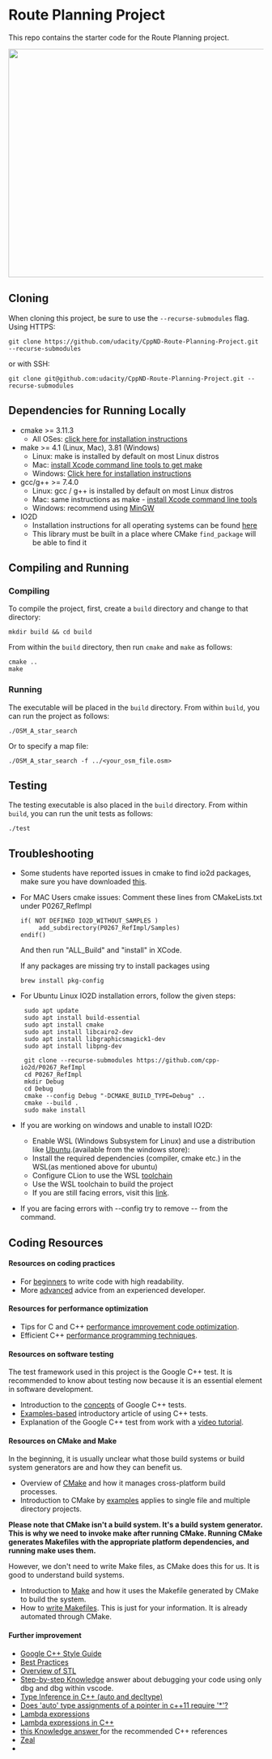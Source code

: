 # Route Planning Project

This repo contains the starter code for the Route Planning project.

<img src="map.png" width="600" height="450" />

## Cloning

When cloning this project, be sure to use the `--recurse-submodules` flag. Using HTTPS:
```
git clone https://github.com/udacity/CppND-Route-Planning-Project.git --recurse-submodules
```
or with SSH:
```
git clone git@github.com:udacity/CppND-Route-Planning-Project.git --recurse-submodules
```

## Dependencies for Running Locally
* cmake >= 3.11.3
  * All OSes: [click here for installation instructions](https://cmake.org/install/)
* make >= 4.1 (Linux, Mac), 3.81 (Windows)
  * Linux: make is installed by default on most Linux distros
  * Mac: [install Xcode command line tools to get make](https://developer.apple.com/xcode/features/)
  * Windows: [Click here for installation instructions](http://gnuwin32.sourceforge.net/packages/make.htm)
* gcc/g++ >= 7.4.0
  * Linux: gcc / g++ is installed by default on most Linux distros
  * Mac: same instructions as make - [install Xcode command line tools](https://developer.apple.com/xcode/features/)
  * Windows: recommend using [MinGW](http://www.mingw.org/)
* IO2D
  * Installation instructions for all operating systems can be found [here](https://github.com/cpp-io2d/P0267_RefImpl/blob/master/BUILDING.md)
  * This library must be built in a place where CMake `find_package` will be able to find it
 

## Compiling and Running

### Compiling
To compile the project, first, create a `build` directory and change to that directory:
```
mkdir build && cd build
```
From within the `build` directory, then run `cmake` and `make` as follows:
```
cmake ..
make
```
### Running
The executable will be placed in the `build` directory. From within `build`, you can run the project as follows:
```
./OSM_A_star_search
```
Or to specify a map file:
```
./OSM_A_star_search -f ../<your_osm_file.osm>
```

## Testing

The testing executable is also placed in the `build` directory. From within `build`, you can run the unit tests as follows:
```
./test
```

## Troubleshooting
* Some students have reported issues in cmake to find io2d packages, make sure you have downloaded [this](https://github.com/cpp-io2d/P0267_RefImpl/blob/master/BUILDING.md#xcode-and-libc).
* For MAC Users cmake issues: Comment these lines from CMakeLists.txt under P0267_RefImpl
    ```
    if( NOT DEFINED IO2D_WITHOUT_SAMPLES )
	     add_subdirectory(P0267_RefImpl/Samples)
    endif()
    ```
    And then run "ALL_Build" and "install" in XCode.
    
    If any packages are missing try to install packages using 
    ```
    brew install pkg-config
    ```
 * For Ubuntu Linux IO2D installation errors, follow the given steps:
   ```
	sudo apt update
	sudo apt install build-essential
	sudo apt install cmake
	sudo apt install libcairo2-dev
	sudo apt install libgraphicsmagick1-dev
	sudo apt install libpng-dev

	git clone --recurse-submodules https://github.com/cpp-io2d/P0267_RefImpl
	cd P0267_RefImpl
	mkdir Debug
	cd Debug
	cmake --config Debug "-DCMAKE_BUILD_TYPE=Debug" ..
	cmake --build .
	sudo make install
   ```
     
 * If you are working on windows and unable to install IO2D:
      * Enable WSL (Windows Subsystem for Linux) and use a distribution like [Ubuntu](https://ubuntu.com/wsl).(available from the windows store): 
      * Install the required dependencies (compiler, cmake etc.) in the WSL(as mentioned above for ubuntu)
      * Configure CLion to use the WSL [toolchain](https://www.jetbrains.com/help/clion/how-to-use-wsl-development-environment-in-product.html#wsl-tooclhain)
      * Use the WSL toolchain to build the project
      * If you are still facing errors, visit this [link](https://github.com/udacity/CppND-Route-Planning-Project/issues/9).
     

* If you are facing errors with --config try to remove -- from the command.


## Coding Resources

#### Resources on coding practices
- For [beginners](https://code.tutsplus.com/tutorials/top-15-best-practices-for-writing-super-readable-code--net-8118) to write code with high readability.
- More [advanced](https://hackernoon.com/few-simple-rules-for-good-coding-my-15-years-experience-96cb29d4acd9) advice from an experienced developer.

#### Resources for performance optimization
- Tips for C and C++ [performance improvement code optimization](https://www.thegeekstuff.com/2015/01/c-cpp-code-optimization/).
- Efficient C++ [performance programming techniques](http://www.whigg.ac.cn/resource/program/CPP/201010/P020101023562491092566.pdf).

#### Resources on software testing
The test framework used in this project is the Google C++ test. It is recommended to know about testing now because it is an essential element in software development.

- Introduction to the [concepts](https://chromium.googlesource.com/external/github.com/google/googletest/+/refs/tags/release-1.8.0/googletest/docs/Primer.md) of Google C++ tests.
- [Examples-based](https://developer.ibm.com/technologies/systems/articles/au-googletestingframework/) introductory article of using C++ tests.
- Explanation of the Google C++ test from work with a [video tutorial](https://www.youtube.com/watch?v=16FI1-d2P4E).

#### Resources on CMake and Make
In the beginning, it is usually unclear what those build systems or build system generators are and how they can benefit us.

- Overview of [CMake](https://cmake.org/overview/) and how it manages cross-platform build processes.
- Introduction to CMake by [examples]() applies to single file and multiple directory projects.

**Please note that CMake isn't a build system. It's a build system generator. This is why we need to invoke make after running CMake. Running CMake generates Makefiles with the appropriate platform dependencies, and running make uses them.**

However, we don't need to write Make files, as CMake does this for us. It is good to understand build systems.

- Introduction to [Make](https://www.gnu.org/software/make/) and how it uses the Makefile generated by CMake to build the system.
- How to [write Makefiles](https://www.cs.swarthmore.edu/~newhall/unixhelp/howto_makefiles.html). This is just for your information. It is already automated through CMake.


#### Further improvement
- [Google C++ Style Guide](https://google.github.io/styleguide/cppguide.html)
- [Best Practices](https://github.com/cpp-best-practices/cppbestpractices)
- [Overview of STL](https://en.wikipedia.org/wiki/C%2B%2B_Standard_Library)
- [Step-by-step Knowledge](https://knowledge.udacity.com/questions/267563#267762) answer about debugging your code using only dbg and dbg within vscode.
- [Type Inference in C++ (auto and decltype)](https://www.geeksforgeeks.org/type-inference-in-c-auto-and-decltype/)
- [Does 'auto' type assignments of a pointer in c++11 require '*'?](https://stackoverflow.com/questions/12773257/does-auto-type-assignments-of-a-pointer-in-c11-require)
- [Lambda expressions](https://en.cppreference.com/w/cpp/language/lambda)
- [Lambda expressions in C++](https://learn.microsoft.com/en-us/cpp/cpp/lambda-expressions-in-cpp?view=msvc-170&viewFallbackFrom=vs-2019)
- [this Knowledge answer ](https://knowledge.udacity.com/questions/267842#267946)for the recommended C++ references
- [Zeal](https://zealdocs.org/)
- 